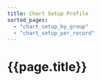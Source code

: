 ```yaml
---
title: Chart Setup Profile
sorted_pages:
  - "chart_setup_by_group"
  - "chart_setup_per_record"
---
```

# {{page.title}}

